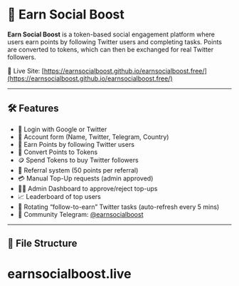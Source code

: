 # 🚀 Earn Social Boost

**Earn Social Boost** is a token-based social engagement platform where users earn points by following Twitter users and completing tasks. Points are converted to tokens, which can then be exchanged for real Twitter followers.

🔗 Live Site: [https://earnsocialboost.github.io/earnsocialboost.free/](https://earnsocialboost.github.io/earnsocialboost.free/)

---

## 🛠 Features

- 🔐 Login with Google or Twitter
- 📝 Account form (Name, Twitter, Telegram, Country)
- 💼 Earn Points by following Twitter users
- 🔁 Convert Points to Tokens
- 🪙 Spend Tokens to buy Twitter followers
- 👥 Referral system (50 points per referral)
- 💳 Manual Top-Up requests (admin approved)
- 🧑‍💼 Admin Dashboard to approve/reject top-ups
- 📈 Leaderboard of top users
- 🔗 Rotating “follow-to-earn” Twitter tasks (auto-refresh every 5 mins)
- 📢 Community Telegram: [@earnsocialboost](https://t.me/earnsocialboost)

---

## 🧾 File Structure

# earnsocialboost.live
